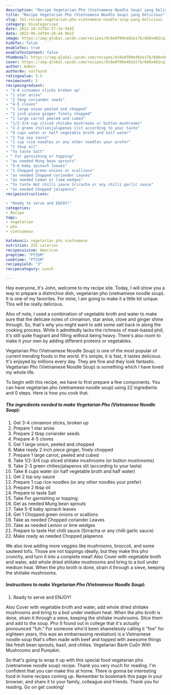 ```yaml
---
description: "Recipe Vegetarian Pho (Vietnamese Noodle Soup) yang Delicious"
title: "Recipe Vegetarian Pho (Vietnamese Noodle Soup) yang Delicious"
slug: 161-recipe-vegetarian-pho-vietnamese-noodle-soup-yang-delicious
category: Uncategorized
date: 2022-10-21T02:57:14.944Z
date: 2023-06-24T04:28:44.961Z
image: https://img-global.cpcdn.com/recipes/dc0e0f09e402e17b/680x482cq70/vegetarian-pho-vietnamese-noodle-soup-recipe-main-photo.jpg
hideToc: false
enableToc: true
enableTocContent: false
thumbnail: https://img-global.cpcdn.com/recipes/dc0e0f09e402e17b/680x482cq70/vegetarian-pho-vietnamese-noodle-soup-recipe-main-photo.jpg
cover: https://img-global.cpcdn.com/recipes/dc0e0f09e402e17b/680x482cq70/vegetarian-pho-vietnamese-noodle-soup-recipe-main-photo.jpg
author: Admin
authorAv: notfound
ratingvalue: 3.5
reviewcount: 3
recipeingredient:
- "3-4 cinnamon sticks broken up"
- "1 star anise"
- "2 tbsp coriander seeds"
- "4-5 cloves"
- "1 large onion peeled and chopped"
- "2 inch piece ginger finely chopped"
- "1 large carrot peeled and cubed"
- "1/2-3/4 cup sliced shitake mushrooms or button mushrooms"
- "2-3 green chiliesjalapenos slit according to your taste"
- "8 cups water or half vegetable broth and half water"
- "2 tsp soy sauce"
- "1 cup rice noodles or any other noodles your prefer"
- "2 tbsp oil"
- "to taste Salt"
- " For garnishing or topping"
- "as needed Mung bean sprouts"
- "5-6 baby spinach leaves"
- "1 Chopped green onions or scallions"
- "as needed Chopped coriander Leaves"
- "as needed Lemon or lime wedges"
- "to taste Hot chilli sauce Sriracha or any chilli garlic sauce"
- "as needed Chopped jalapenos"
recipeinstructions:

- "Ready to serve and ENJOY!"
categories:
- Recipe
tags:
- vegetarian
- pho
- vietnamese

katakunci: vegetarian pho vietnamese 
nutrition: 255 calories
recipecuisine: American
preptime: "PT35M"
cooktime: "PT31M"
recipeyield: "3"
recipecategory: Lunch

---
```



Hey everyone, it's John, welcome to my recipe site. Today, I will show you a way to prepare a distinctive dish, vegetarian pho (vietnamese noodle soup). It is one of my favorites. For mine, I am going to make it a little bit unique. This will be really delicious.

Also of note, I used a combination of vegetable broth and water to make sure that the delicate notes of cinnamon, star anise, clove and ginger shine through. So, that&#39;s why you might want to add some salt back in along the cooking process. While it admittedly lacks the richness of meat-based phở, it&#39;s still quite fragrant and filling without being heavy. There&#39;s also room to make it your own by adding different proteins or vegetables.

Vegetarian Pho (Vietnamese Noodle Soup) is one of the most popular of current trending foods in the world. It's simple, it is fast, it tastes delicious. It's enjoyed by millions every day. They are fine and they look fantastic. Vegetarian Pho (Vietnamese Noodle Soup) is something which I have loved my whole life.


To begin with this recipe, we have to first prepare a few components. You can have vegetarian pho (vietnamese noodle soup) using 22 ingredients and 0 steps. Here is how you cook that.

<!--inarticleads1-->

##### The ingredients needed to make Vegetarian Pho (Vietnamese Noodle Soup):

1. Get 3-4 cinnamon sticks, broken up
1. Prepare 1 star anise
1. Prepare 2 tbsp coriander seeds
1. Prepare 4-5 cloves
1. Get 1 large onion, peeled and chopped
1. Make ready 2 inch piece ginger, finely chopped
1. Prepare 1 large carrot, peeled and cubed
1. Take 1/2-3/4 cup sliced shitake mushrooms (or button mushrooms)
1. Take 2-3 green chilies/jalapenos slit (according to your taste)
1. Take 8 cups water (or half vegetable broth and half water)
1. Get 2 tsp soy sauce
1. Prepare 1 cup rice noodles (or any other noodles your prefer)
1. Prepare 2 tbsp oil
1. Prepare to taste Salt
1. Take  For garnishing or topping:
1. Get as needed Mung bean sprouts
1. Take 5-6 baby spinach leaves
1. Get 1 Chopped green onions or scallions
1. Take as needed Chopped coriander Leaves
1. Take as needed Lemon or lime wedges
1. Prepare to taste Hot chilli sauce (Sriracha or any chilli garlic sauce)
1. Make ready as needed Chopped jalapenos


We also love adding more veggies like mushrooms, broccoli, and some sauteed tofu. Those are not toppings ideally, but they make this pho crunchy, and turn it into a complete meal! Also Cover with vegetable broth and water, add whole dried shiitake mushrooms and bring to a boil under medium heat. When the pho broth is done, strain it through a sieve, keeping the shiitake mushrooms. 

<!--inarticleads2-->

##### Instructions to make Vegetarian Pho (Vietnamese Noodle Soup):


1. Ready to serve and ENJOY!

Also Cover with vegetable broth and water, add whole dried shiitake mushrooms and bring to a boil under medium heat. When the pho broth is done, strain it through a sieve, keeping the shiitake mushrooms. Slice them and add to the soup. Pho (I found out in college that it&#39;s actually pronounced &#34;fuh.&#34; For someone who&#39;d been shamelessly calling it &#34;foe&#34; for eighteen years, this was an embarrassing revelation) is a Vietnamese noodle soup that&#39;s often made with beef and topped with awesome things like fresh bean sprouts, basil, and chilies. Vegetarian Bánh Cuốn With Mushrooms and Pumpkin. 

So that's going to wrap it up with this special food vegetarian pho (vietnamese noodle soup) recipe. Thank you very much for reading. I'm confident that you can make this at home. There is gonna be interesting food in home recipes coming up. Remember to bookmark this page in your browser, and share it to your family, colleague and friends. Thank you for reading. Go on get cooking!
